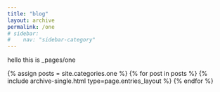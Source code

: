 ```yaml
---
title: "blog"
layout: archive
permalink: /one
# sidebar:
#    nav: "sidebar-category"
---
```


hello this is _pages/one

{% assign posts = site.categories.one %}
{% for post in posts %} {% include archive-single.html type=page.entries_layout %} {% endfor %}

